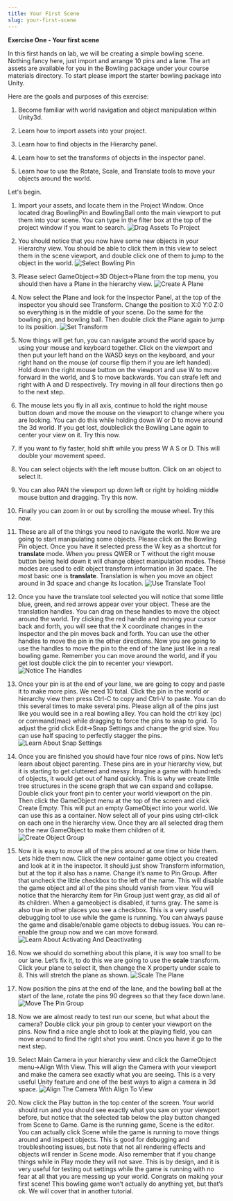 ```yaml
---
title: Your First Scene
slug: your-first-scene
---
```


**Exercise One - Your first scene**

In this first hands on lab, we will be creating a simple bowling scene.
Nothing fancy here, just import and arrange 10 pins and a lane. The art
assets are available for you in the Bowling package under your course
materials directory. To start please import the starter bowling package
into Unity.

Here are the goals and purposes of this exercise:

1. Become familiar with world navigation and object manipulation within Unity3d.

1. Learn how to import assets into your project.

1. Learn how to find objects in the Hierarchy panel.

1. Learn how to set the transforms of objects in the inspector panel.

1. Learn how to use the Rotate, Scale, and Translate tools to move your objects around the world.

Let's begin.

1. Import your assets, and locate them in the Project Window. Once located drag BowlingPin and BowlingBall onto the main viewport to put them into your scene. You can type in the filter box at the top of the project window if you want to search. ![Drag Assets To Project](./media/image11.png)

1. You should notice that you now have some new objects in your Hierarchy view. You should be able to click them in this view to select them in the scene viewport, and double click one of them to jump to the object in the world. ![Select Bowling Pin](./media/image29.png)

1. Please select GameObject-&gt;3D Object-&gt;Plane from the top menu, you should then have a Plane in the hierarchy view. ![Create A Plane](./media/image18.png)

1. Now select the Plane and look for the Inspector Panel, at the top of the inspector you should see Transform. Change the position to X:0 Y:0 Z:0 so everything is in the middle of your scene. Do the same for the bowling pin, and bowling ball. Then double click the Plane again to jump to its position. ![Set Transform](./media/image28.png)

1. Now things will get fun, you can navigate around the world space by using your mouse and keyboard together. Click on the viewport and then put your left hand on the WASD keys on the keyboard, and your right hand on the mouse (of course flip them if you are left handed). Hold down the right mouse button on the viewport and use W to move forward in the world, and S to move backwards. You can strafe left and right with A and D respectively. Try moving in all four directions then go to the next step.

1. The mouse lets you fly in all axis, continue to hold the right mouse button down and move the mouse on the viewport to change where you are looking. You can do this while holding down W or D to move around the 3d world. If you get lost, doubleclick the Bowling Lane again to center your view on it. Try this now.

1. If you want to fly faster, hold shift while you press W A S or D. This will double your movement speed.

1. You can select objects with the left mouse button. Click on an object to select it.

1. You can also PAN the viewport up down left or right by holding middle mouse button and dragging. Try this now.

1. Finally you can zoom in or out by scrolling the mouse wheel. Try this now.

1. These are all of the things you need to navigate the world. Now we are going to start manipulating some objects. Please click on the Bowling Pin object. Once you have it selected press the W key as a shortcut for **translate** mode. When you press QWER or T without the right mouse button being held down it will change object manipulation modes. These modes are used to edit object transform information in 3d space. The most basic one is **translate**. Translation is when you move an object around in 3d space and change its location. ![Use Translate Tool](./media/image25.png)

1. Once you have the translate tool selected you will notice that some little blue, green, and red arrows appear over your object. These are the translation handles. You can drag on these handles to move the object around the world. Try clicking the red handle and moving your cursor back and forth, you will see that the X coordinate changes in the Inspector and the pin moves back and forth. You can use the other handles to move the pin in the other directions. Now you are going to use the handles to move the pin to the end of the lane just like in a real bowling game. Remember you can move around the world, and if you get lost double click the pin to recenter your viewport. ![Notice The Handles](./media/image10.png)

1. Once your pin is at the end of your lane, we are going to copy and paste it to make more pins. We need 10 total. Click the pin in the world or hierarchy view then press Ctrl-C to copy and Ctrl-V to paste. You can do this several times to make several pins. Please align all of the pins just like you would see in a real bowling alley. You can hold the ctrl key (pc) or command(mac) while dragging to force the pins to snap to grid. To adjust the grid click Edit-&gt;Snap Settings and change the grid size. You can use half spacing to perfectly stagger the pins. ![Learn About Snap Settings](./media/image09.png)

1. Once you are finished you should have four nice rows of pins. Now let’s learn about object parenting. These pins are in your hierarchy view, but it is starting to get cluttered and messy. Imagine a game with hundreds of objects, it would get out of hand quickly. This is why we create little tree structures in the scene graph that we can expand and collapse. Double click your front pin to center your world viewport on the pin. Then click the GameObject menu at the top of the screen and click Create Empty. This will put an empty GameObject into your world. We can use this as a container. Now select all of your pins using ctrl-click on each one in the hierarchy view. Once they are all selected drag them to the new GameObject to make them children of it. ![Create Object Group](./media/image27.png)

1. Now it is easy to move all of the pins around at one time or hide them. Lets hide them now. Click the new container game object you created and look at it in the inspector. It should just show Transform information, but at the top it also has a name. Change it’s name to Pin Group. After that uncheck the little checkbox to the left of the name. This will disable the game object and all of the pins should vanish from view. You will notice that the hierarchy item for Pin Group just went gray, as did all of its children. When a gameobject is disabled, it turns gray. The same is also true in other places you see a checkbox.  This is a very useful debugging tool to use while the game is running. You can always pause the game and disable/enable game objects to debug issues. You can re-enable the group now and we can move forward. ![Learn About Activating And Deactivating](./media/image19.png)

1. Now we should do something about this plane, it is way too small to be our lane. Let’s fix it, to do this we are going to use the **scale** transform. Click your plane to select it, then change the X property under scale to 8. This will stretch the plane as shown. ![Scale The Plane](./media/image31.png)

1. Now position the pins at the end of the lane, and the bowling ball at the start of the lane, rotate the pins 90 degrees so that they face down lane. ![Move The Pin Group](./media/image26.png)

1. Now we are almost ready to test run our scene, but what about the camera? Double click your pin group to center your viewport on the pins. Now find a nice angle shot to look at the playing field, you can move around to find the right shot you want. Once you have it go to the next step.

1. Select Main Camera in your hierarchy view and click the GameObject menu-&gt;Align With View. This will align the Camera with your viewport and make the camera see exactly what you are seeing. This is a very useful Unity feature and one of the best ways to align a camera in 3d space. ![Align The Camera With Align To View](./media/image16.png)

1. Now click the Play button in the top center of the screen. Your world should run and you should see exactly what you saw on your viewport before, but notice that the selected tab below the play button changed from Scene to Game. Game is the running game, Scene is the editor. You can actually click Scene while the game is running to move things around and inspect objects. This is good for debugging and troubleshooting issues, but note that not all rendering effects and objects will render in Scene mode. Also remember that if you change things while in Play mode they will not save. This is by design, and it is very useful for testing out settings while the game is running with no fear at all that you are messing up your world. Congrats on making your first scene! This bowling game won’t actually do anything yet, but that’s ok. We will cover that in another tutorial.
